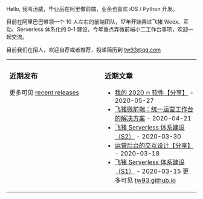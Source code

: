 Hello, 我叫汤威，毕业后在阿里做前端，业余也喜欢 iOS / Python 开发。

目前在阿里巴巴带领一个 10 人左右的前端团队，17年开始弄过飞猪 Weex、互动、Serverless 体系化的 0-1 建设，今年重点弄微前端小二工作台事项，欢迎一起交流。

目前我们在招人，欢迎自荐或者推荐，投递简历到 tw93@qq.com

<table><tr><td valign="top" width="50%">

### 近期发布

<!-- recent_releases starts -->

<!-- recent_releases ends -->
  更多可见 [recent releases](https://github.com/tw93/tw93/blob/main/releases.md)
  </td><td valign="top" width="50%">

### 近期文章

<!-- blog starts -->

- [我的 2020 🔥 软件【分享】](https://tw93.github.io/2020-05-27/good-app.html) - 2020-05-27
- [飞猪微前端：统一运营工作台的解决方案](https://tw93.github.io/2020-04-21/one.html) - 2020-04-21
- [飞猪 Serverless 体系建设（S2）](https://tw93.github.io/2020-03-30/serverless-two.html) - 2020-03-30
- [运营后台的交互设计【分享】](https://tw93.github.io/2020-03-18/how-to-do-design.html) - 2020-03-18
- [飞猪 Serverless 体系建设（S1）](https://tw93.github.io/2020-03-15/serverless-one.html) - 2020-03-15
  <!-- blog ends -->
  更多可见 [tw93.github.io](https://tw93.github.io/)
  </td></tr></table>
